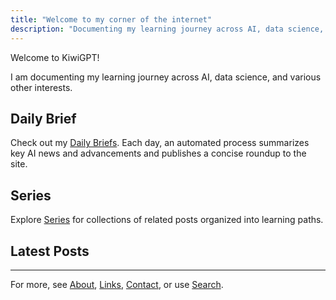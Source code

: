 ```yaml
---
title: "Welcome to my corner of the internet"
description: "Documenting my learning journey across AI, data science, and more."
---
```


Welcome to KiwiGPT!

I am documenting my learning journey across AI, data science, and various other interests.

## Daily Brief

Check out my [Daily Briefs](/briefs/). Each day, an automated process summarizes key AI news and advancements and publishes a concise roundup to the site.

## Series

Explore [Series](/series/) for collections of related posts organized into learning paths.

## Latest Posts

---

For more, see [About](/about/), [Links](/links/), [Contact](/contact/), or use [Search](/search/).